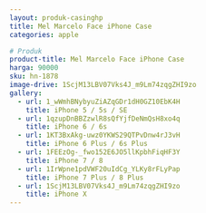 ```yaml
---
layout: produk-casinghp
title: Mel Marcelo Face iPhone Case
categories: apple

# Produk
product-title: Mel Marcelo Face iPhone Case
harga: 90000
sku: hn-1878
image-drive: 1ScjM13LBV07Vks4J_m9Lm74zqgZHI9zo
gallery:
  - url: 1_wWmhBNybyuZiAZqGDr1dH0GZ10EbK4H
    title: iPhone 5 / 5s / SE
  - url: 1qzupDnBBZzwlR8sQfYjfDeNmQsH8xo4q
    title: iPhone 6 / 6s
  - url: 1KT3BxAkg-uwz0YKWS29QTPvDnw4rJ3vH
    title: iPhone 6 Plus / 6s Plus
  - url: 1FEEzOg-_fwo152E6JO5llKpbhFiqHF3Y
    title: iPhone 7 / 8
  - url: 1IrWpne1pdVWF20uIdCg_YLKy8rFLyPap
    title: iPhone 7 Plus / 8 Plus
  - url: 1ScjM13LBV07Vks4J_m9Lm74zqgZHI9zo
    title: iPhone X
---
```


